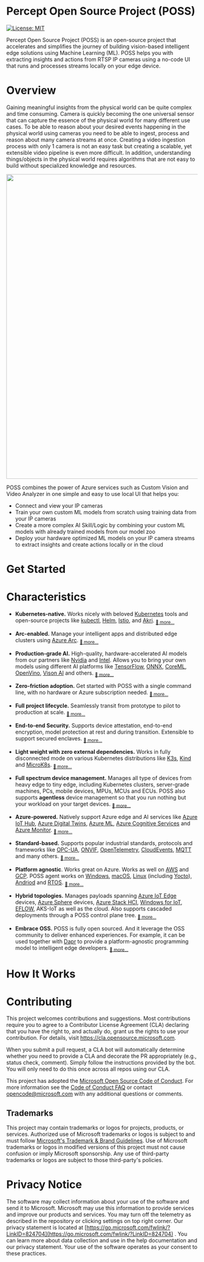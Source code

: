 # Percept Open Source Project (POSS)

[![License: MIT](https://img.shields.io/badge/License-MIT-yellow.svg)](https://opensource.org/licenses/MIT)

Percept Open Source Project (POSS) is an open-source project that accelerates and simplifies the journey of building vision-based intelligent edge solutions using Machine Learning (ML). POSS helps you with extracting insights and actions from RTSP IP cameras using a no-code UI that runs and processes streams locally on your edge device.

# Overview

Gaining meaningful insights from the physical world can be quite complex and time consuming. Camera is quickly becoming the one universal sensor that can capture the essence of the physical world for many different use cases. To be able to reason about your desired events happening in the physical world using cameras you need to be able to ingest, process and reason about many camera streams at once. Creating a video ingestion process with only 1 camera is not an easy task but creating a scalable, yet extensible video pipeline is even more difficult. In addition, understanding things/objects in the physical world requires algorithms that are not easy to build without specialized knowledge and resources. 

<p align="center">
<img src="assets/VoEGH.gif" width="800"/>
</p>

POSS combines the power of Azure services such as Custom Vision and Video Analyzer in one simple and easy to use local UI that helps you:
- Connect and view your IP cameras
- Train your own custom ML models from scratch using training data from your IP cameras
- Create a more complex AI Skill/Logic by combining your custom ML models with already trained models from our model zoo
- Deploy your hardware optimized ML models on your IP camera streams to extract insights and create actions locally or in the cloud

# Get Started


# Characteristics 
* **Kubernetes-native.** Works nicely with beloved [Kubernetes](https://kubernetes.io/) tools and open-source projects like [kubectl](https://kubernetes.io/docs/reference/kubectl/kubectl/), [Helm](https://helm.sh/), [Istio](https://istio.io/), and [Akri](https://github.com/project-akri/akri).   <sub>[:blue_book: more...](./docs/p4e/architecture/k8s-support.md) </sub>

* **Arc-enabled.** Manage your intelligent apps and distributed edge clusters using [Azure Arc](https://azure.microsoft.com/en-us/services/azure-arc/). <sub>[:blue_book: more...](./docs/p4e/architecture/arc-enabled.md) </sub>

* **Production-grade AI.** High-quality, hardware-accelerated AI models from our partners like [Nvidia](https://www.nvidia.com/en-us/) and [Intel](https://www.intel.com/). Allows you to bring your own models using different AI platforms like [TensorFlow](https://www.tensorflow.org/), [ONNX](https://onnx.ai/), [CoreML](https://developer.apple.com/machine-learning/core-ml/), [OpenVino](https://docs.openvino.ai/latest/index.html), [Vison AI](https://cloud.google.com/vision) and others. <sub>[:blue_book: more...](./docs/p4e/architecture/production-grade-ai.md) </sub>

* **Zero-friction adoption.** Get started with POSS with a single command line, with no hardware or Azure subscription needed. <sub>[:blue_book: more...](./docs/p4e/architecture/zero-friction-adoption.md) </sub>

* **Full project lifecycle.** Seamlessly transit from prototype to pilot to production at scale. <sub>[:blue_book: more...](TBD) </sub>

* **End-to-end Security.** Supports device attestation, end-to-end encryption, model protection at rest and during transition. Extensible to support secured enclaves.  <sub>[:blue_book: more...](TBD) </sub>

* **Light weight with zero external dependencies.** Works in fully disconnected mode on various Kubernetes distributions like [K3s](https://k3s.io/), [Kind](https://kind.sigs.k8s.io/) and [MicroK8s](https://microk8s.io/). <sub>[:blue_book: more...](./docs/p4e/architecture/k8s-support.md) </sub>

* **Full spectrum device management.** Manages all type of devices from heavy edge to tiny edge, including Kubernetes clusters, server-grade machines, PCs, mobile devices, MPUs, MCUs and ECUs. POSS also supports **agentless** device management so that you run nothing but your workload on your target devices. <sub>[:blue_book: more...](./docs/p4e/architecture/agentless-device.md) </sub>

* **Azure-powered.** Natively support Azure edge and AI services like [Azure IoT Hub](https://docs.microsoft.com/en-us/azure/iot-hub/), [Azure Digital Twins](https://azure.microsoft.com/en-us/services/digital-twins), [Azure ML](https://azure.microsoft.com/en-us/services/machine-learning/), [Azure Cognitive Services](https://azure.microsoft.com/en-us/services/cognitive-services/) and [Azure Monitor](https://docs.microsoft.com/en-us/azure/azure-monitor/). <sub>[:blue_book: more...](TBD) </sub>

* **Standard-based.** Supports popular industrial standards, protocols and frameworks like [OPC-UA](https://opcfoundation.org/about/opc-technologies/opc-ua/), [ONVIF](https://www.onvif.org/), [OpenTelemetry](https://opentelemetry.io/), [CloudEvents](https://cloudevents.io/), [MQTT](https://mqtt.org/) and many others. <sub>[:blue_book: more...](TBD) </sub>

* **Platform agnostic**. Works great on Azure. Works as well on [AWS](https://aws.amazon.com/) and [GCP](https://cloud.google.com/gcp). POSS agent works on [Windows](https://www.microsoft.com/en-us/windows), [macOS](https://www.apple.com/macos/), [Linux](https://www.linux.com/what-is-linux/) (including [Yocto](https://www.yoctoproject.org/)), [Andriod](https://www.android.com/) and [RTOS](https://azure.microsoft.com/en-us/services/rtos/). <sub>[:blue_book: more...](TBD) </sub>

* **Hybrid topologies.** Manages payloads spanning [Azure IoT Edge](https://docs.microsoft.com/en-us/azure/iot-edge/about-iot-edge?view=iotedge-2020-11) devices, [Azure Sphere](https://docs.microsoft.com/en-us/azure-sphere/product-overview/what-is-azure-sphere) devices, [Azure Stack HCI](https://azure.microsoft.com/en-us/products/azure-stack/hci/), [Windows for IoT](https://docs.microsoft.com/en-us/windows/iot/), [EFLOW](https://docs.microsoft.com/en-us/windows-hardware/manufacture/desktop/edib/edib-eflow?view=windows-11), AKS-IoT as well as the cloud. Also supports cascaded deployments through a POSS control plane tree. <sub>[:blue_book: more...](TBD) </sub>

* **Embrace OSS.** POSS is fully open sourced. And it leverage the OSS community to deliver enhanced experiences. For example, it can be used together with [Dapr](https://dapr.io/) to provide a platform-agnostic programming model to intelligent edge developers. <sub>[:blue_book: more...](TBD) </sub>

# How It Works


# Contributing

This project welcomes contributions and suggestions.  Most contributions require you to agree to a
Contributor License Agreement (CLA) declaring that you have the right to, and actually do, grant us
the rights to use your contribution. For details, visit https://cla.opensource.microsoft.com.

When you submit a pull request, a CLA bot will automatically determine whether you need to provide
a CLA and decorate the PR appropriately (e.g., status check, comment). Simply follow the instructions
provided by the bot. You will only need to do this once across all repos using our CLA.

This project has adopted the [Microsoft Open Source Code of Conduct](https://opensource.microsoft.com/codeofconduct/).
For more information see the [Code of Conduct FAQ](https://opensource.microsoft.com/codeofconduct/faq/) or
contact [opencode@microsoft.com](mailto:opencode@microsoft.com) with any additional questions or comments.

## Trademarks

This project may contain trademarks or logos for projects, products, or services. Authorized use of Microsoft 
trademarks or logos is subject to and must follow 
[Microsoft's Trademark & Brand Guidelines](https://www.microsoft.com/en-us/legal/intellectualproperty/trademarks/usage/general).
Use of Microsoft trademarks or logos in modified versions of this project must not cause confusion or imply Microsoft sponsorship.
Any use of third-party trademarks or logos are subject to those third-party's policies.

# Privacy Notice

The software may collect information about your use of the software and send it to Microsoft.
Microsoft may use this information to provide services and improve our products and services.
You may turn off the telemetry as described in the repository or clicking settings on top right
corner. Our privacy statement is located at [https://go.microsoft.com/fwlink/?LinkID=824704](https://go.microsoft.com/fwlink/?LinkID=824704)
. You can learn more about data collection and use in the help documentation and our privacy
statement. Your use of the software operates as your consent to these practices.


